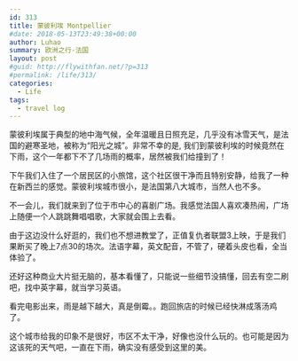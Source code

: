 ```yaml
---
id: 313
title: 蒙彼利埃 Montpellier
#date: 2018-05-13T23:49:38+00:00
author: Luhao
summary: 欧洲之行-法国
layout: post
#guid: http://flywithfan.net/?p=313
#permalink: /life/313/
categories:
  - Life
tags:
  - travel log
---
```

蒙彼利埃属于典型的地中海气候，全年温暖且日照充足，几乎没有冰雪天气，是法国的避寒圣地，被称为“阳光之城”。非常不幸的是, 我们到蒙彼利埃的时候竟然在下雨，这个一年都下不了几场雨的概率，居然被我们给撞到了！

下午我们入住了一个居民区的小旅馆，这个社区很干净而且特别安静，给我了一种在新西兰的感觉。蒙彼利埃城市很小，是法国第八大城市，当然人也不多。

不一会儿，我们就来到了位于市中心的喜剧广场。我感觉法国人喜欢凑热闹，广场上随便一个人跳跳舞唱唱歌，大家就会围上去看。

由于这边没什么好逛的，我们也不想进教堂了，正值复仇者联盟3上映，于是我们果断买了晚上7点30的场次。法语字幕，英文配音，不管了，硬着头皮也看，全当体验了。

还好这种商业大片挺无脑的，基本看懂了，只能说一些细节没搞懂，回去有空二刷吧，找中英字幕，就当学习英语。

看完电影出来，雨是越下越大，真是倒霉。。跑回旅店的时候已经快淋成落汤鸡了。
  
这个城市给我的印象不是很好，市区不太干净，好像也没什么玩的。也可能是因为这该死的天气吧，一直在下雨，确实没有感受到这里的美。